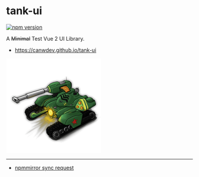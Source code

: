 # tank-ui

<a href="https://badge.fury.io/js/@canwdev%2Ftank-ui"><img src="https://badge.fury.io/js/@canwdev%2Ftank-ui.svg" alt="npm version" height="18"></a>

A ~~Minimal~~ Test Vue 2 UI Library.

- https://canwdev.github.io/tank-ui

![HammerTank](src/assets/images/logo.png)

---

- [npmmirror sync request](https://npmmirror.com/sync/@canwdev/tank-ui)
